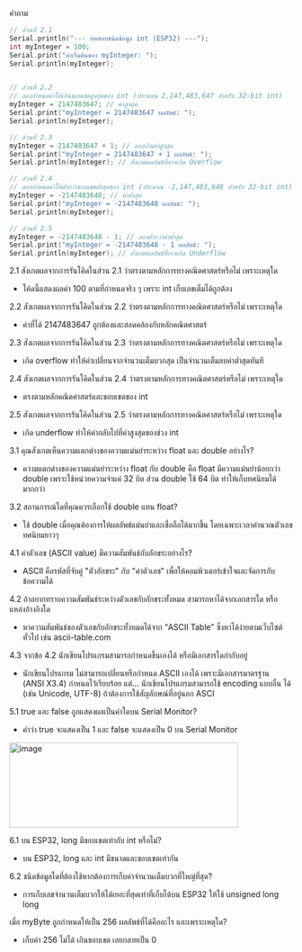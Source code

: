 คำถาม

``` c
// ส่วนที่ 2.1
Serial.println("--- ทดสอบชนิดข้อมูล int (ESP32) ---");
int myInteger = 100;
Serial.print("ค่าเริ่มต้นของ myInteger: ");
Serial.println(myInteger);


// ส่วนที่ 2.2
// ลองกำหนดค่าให้เกินขอบเขตสูงสุดของ int (ประมาณ 2,147,483,647 สำหรับ 32-bit int)
myInteger = 2147483647; // ค่าสูงสุด
Serial.print("myInteger = 2147483647 ผลลัพธ์: ");
Serial.println(myInteger);

// ส่วนที่ 2.3
myInteger = 2147483647 + 1; // ลองเกินค่าสูงสุด
Serial.print("myInteger = 2147483647 + 1 ผลลัพธ์: ");
Serial.println(myInteger); // สังเกตผลลัพธ์ที่อาจเกิด Overflow

// ส่วนที่ 2.4
// ลองกำหนดค่าให้ต่ำกว่าขอบเขตต่ำสุดของ int (ประมาณ -2,147,483,648 สำหรับ 32-bit int)
myInteger = -2147483648; // ค่าต่ำสุด
Serial.print("myInteger = -2147483648 ผลลัพธ์: ");
Serial.println(myInteger);

// ส่วนที่ 2.5
myInteger = -2147483648 - 1; // ลองต่ำกว่าค่าต่ำสุด
Serial.print("myInteger = -2147483648 - 1 ผลลัพธ์: ");
Serial.println(myInteger); // สังเกตผลลัพธ์ที่อาจเกิด Underflow
```

2.1 สังเกตผลจากการรันโคิดในส่วน 2.1 ว่าตรงตามหลักการทางคณิตศาสตร์หรือไม่ เพราะเหตุใด
- โค้ดนี้แสดงผลค่า 100 ตามที่กำหนดจริง ๆ เพราะ int เก็บเลขเต็มได้ถูกต้อง

2.2 สังเกตผลจากการรันโคิดในส่วน 2.2 ว่าตรงตามหลักการทางคณิตศาสตร์หรือไม่ เพราะเหตุใด
-  ค่าที่ได้ 2147483647 ถูกต้องและสอดคล้องกับหลักคณิตศาสตร์

2.3 สังเกตผลจากการรันโคิดในส่วน 2.3 ว่าตรงตามหลักการทางคณิตศาสตร์หรือไม่ เพราะเหตุใด
-  เกิด overflow ทำให้ค่าเปลี่ยนจากจำนวนเต็มบวกสุด เป็นจำนวนเต็มลบค่าต่ำสุดทันที
  
2.4 สังเกตผลจากการรันโคิดในส่วน 2.4 ว่าตรงตามหลักการทางคณิตศาสตร์หรือไม่ เพราะเหตุใด
-  ตรงตามหลักคณิตศาสตร์และขอบเขตของ int
  
2.5 สังเกตผลจากการรันโคิดในส่วน 2.5 ว่าตรงตามหลักการทางคณิตศาสตร์หรือไม่ เพราะเหตุใด
-  เกิด underflow ทำให้ค่ากลับไปที่ค่าสูงสุดของช่วง int

3.1 คุณสังเกตเห็นความแตกต่างของความแม่นยำระหว่าง float และ double อย่างไร?
  - ความแตกต่างของความแม่นยำระหว่าง float กับ double คือ float มีความแม่นยำน้อยกว่า double เพราะใช้หน่วยความจำแค่ 32 บิต ส่วน double ใช้ 64 บิต ทำให้เก็บทศนิยมได้มากกว่า

3.2 สถานการณ์ใดที่คุณควรเลือกใช้ double แทน float?
  - ใช้ double เมื่อคุณต้องการให้ผลลัพธ์แม่นยำและเชื่อถือได้มากขึ้น โดยเฉพาะเวลาคำนวณตัวเลขทศนิยมยาวๆ

4.1 ค่าตัวเลข (ASCII value) มีความสัมพันธ์กับอักขระอย่างไร?
  - ASCII คือรหัสที่จับคู่ "ตัวอักขระ" กับ "ค่าตัวเลข" เพื่อให้คอมพิวเตอร์เข้าใจและจัดการกับข้อความได้

4.2 ถ้าอยากทราบความสัมพันธ์ระหว่างตัวเลขกับอักขระทั้งหมด สามารถหาได้จากเอกสารใด หรือแหล่งอ้างอิงใด
  - หาความสัมพันธ์ของตัวเลขกับอักขระทั้งหมดได้จาก “ASCII Table” ซึ่งหาได้ง่ายตามเว็บไซต์ทั่วไป เช่น ascii-table.com

4.3 จากข้อ 4.2 นักเขียนโปรแกรมสามารถกำหนดขึ้นเองได้ หรือมีเอกสารใดกำกับอยู่
  - นักเขียนโปรแกรม ไม่สามารถเปลี่ยนหรือกำหนด ASCII เองได้ เพราะมีเอกสารมาตรฐาน (ANSI X3.4) กำหนดไว้เรียบร้อย แต่… นักเขียนโปรแกรมสามารถใช้ encoding แบบอื่น ได้ (เช่น Unicode, UTF-8) ถ้าต้องการใช้สัญลักษณ์ที่อยู่นอก ASCI
  
5.1 true และ false ถูกแสดงผลเป็นค่าใดบน Serial Monitor?
  - คำว่า true จะแสดงเป็น 1 และ false จะแสดงเป็น 0 บน Serial Monitor
<img width="407" height="151" alt="image" src="https://github.com/user-attachments/assets/0de65ddb-05ca-424c-8141-e554e2d15ee4" />

6.1 บน ESP32, long มีขอบเขตเท่ากับ int หรือไม่?
  - บน ESP32, long และ int มีขนาดและขอบเขตเท่ากัน

6.2 ชนิดข้อมูลใดที่ต้องใช้หากต้องการเก็บค่าจำนวนเต็มบวกที่ใหญ่ที่สุด?
  - การเก็บเลขจำนวนเต็มบวกให้ได้เยอะที่สุดเท่าที่เก็บได้บน ESP32 ให้ใช้ unsigned long long

เมื่อ myByte ถูกกำหนดให้เป็น 256 ผลลัพธ์ที่ได้คืออะไร และเพราะเหตุใด?
  - เก็บค่า 256 ไม่ได้ เกินขอบเขต เลยกลายเป็น 0

